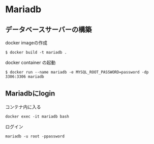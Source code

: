 # Mariadb

## データベースサーバーの構築

docker imageの作成
```
$ docker build -t mariadb .
```

docker container の起動
```
$ docker run --name mariadb -e MYSQL_ROOT_PASSWORD=password -dp 3306:3306 mariadb
```

## Mariadbにlogin

コンテナ内に入る
```
docker exec -it mariadb bash
```

ログイン
```
mariadb -u root -ppassword
```